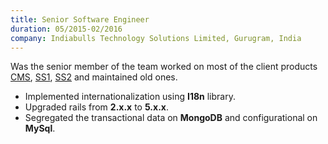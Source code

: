 ```yaml
---
title: Senior Software Engineer
duration: 05/2015-02/2016
company: Indiabulls Technology Solutions Limited, Gurugram, India
---
```


Was the senior member of the team worked on most of 
the client products [CMS](https://www.phonetag.com), [SS1](https://api.phonetag.com),
[SS2](https://console.phonetag.com) and maintained old ones.
- Implemented internationalization using **I18n** library.
- Upgraded rails from **2.x.x** to **5.x.x**.
- Segregated the transactional data on **MongoDB** 
and configurational on **MySql**.